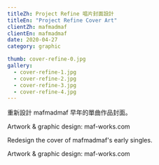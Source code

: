```yaml
---
titleZh: Project Refine 唱片封面設計
titleEn: "Project Refine Cover Art"
clientZh: mafmadmaf
clientEn: mafmadmaf
date: 2020-04-27
category: graphic

thumb: cover-refine-0.jpg
gallery:
  - cover-refine-1.jpg
  - cover-refine-2.jpg
  - cover-refine-3.jpg
  - cover-refine-4.jpg
---
```


重新設計 mafmadmaf 早年的單曲作品封面。

Artwork & graphic design: maf-works.com

<!-- lang -->

Redesign the cover of mafmadmaf's early singles.

Artwork & graphic design: maf-works.com
